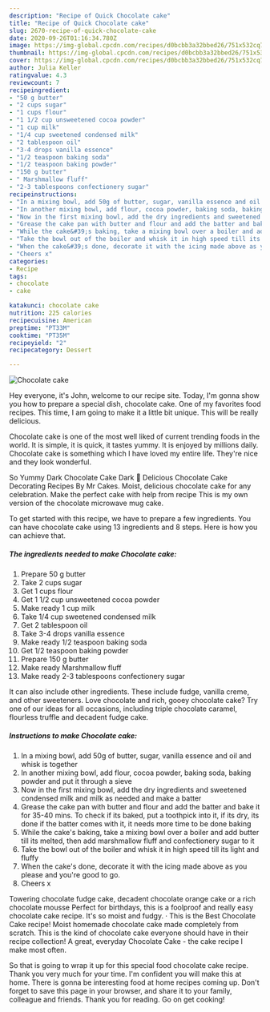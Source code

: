 ```yaml
---
description: "Recipe of Quick Chocolate cake"
title: "Recipe of Quick Chocolate cake"
slug: 2670-recipe-of-quick-chocolate-cake
date: 2020-09-26T01:16:34.780Z
image: https://img-global.cpcdn.com/recipes/d0bcbb3a32bbed26/751x532cq70/chocolate-cake-recipe-main-photo.jpg
thumbnail: https://img-global.cpcdn.com/recipes/d0bcbb3a32bbed26/751x532cq70/chocolate-cake-recipe-main-photo.jpg
cover: https://img-global.cpcdn.com/recipes/d0bcbb3a32bbed26/751x532cq70/chocolate-cake-recipe-main-photo.jpg
author: Julia Keller
ratingvalue: 4.3
reviewcount: 7
recipeingredient:
- "50 g butter"
- "2 cups sugar"
- "1 cups flour"
- "1 1/2 cup unsweetened cocoa powder"
- "1 cup milk"
- "1/4 cup sweetened condensed milk"
- "2 tablespoon oil"
- "3-4 drops vanilla essence"
- "1/2 teaspoon baking soda"
- "1/2 teaspoon baking powder"
- "150 g butter"
- " Marshmallow fluff"
- "2-3 tablespoons confectionery sugar"
recipeinstructions:
- "In a mixing bowl, add 50g of butter, sugar, vanilla essence and oil and whisk is together"
- "In another mixing bowl, add flour, cocoa powder, baking soda, baking powder and put it through a sieve"
- "Now in the first mixing bowl, add the dry ingredients and sweetened condensed milk and milk as needed and make a batter"
- "Grease the cake pan with butter and flour and add the batter and bake it for 35-40 mins. To check if its baked, put a toothpick into it, if its dry, its done if the batter comes with it, it needs more time to be done baking"
- "While the cake&#39;s baking, take a mixing bowl over a boiler and add butter till its melted, then add marshmallow fluff and confectionery sugar to it"
- "Take the bowl out of the boiler and whisk it in high speed till its light and fluffy"
- "When the cake&#39;s done, decorate it with the icing made above as you please and you&#39;re good to go."
- "Cheers x"
categories:
- Recipe
tags:
- chocolate
- cake

katakunci: chocolate cake 
nutrition: 225 calories
recipecuisine: American
preptime: "PT33M"
cooktime: "PT35M"
recipeyield: "2"
recipecategory: Dessert

---
```



![Chocolate cake](https://img-global.cpcdn.com/recipes/d0bcbb3a32bbed26/751x532cq70/chocolate-cake-recipe-main-photo.jpg)

Hey everyone, it's John, welcome to our recipe site. Today, I'm gonna show you how to prepare a special dish, chocolate cake. One of my favorites food recipes. This time, I am going to make it a little bit unique. This will be really delicious.

Chocolate cake is one of the most well liked of current trending foods in the world. It is simple, it is quick, it tastes yummy. It is enjoyed by millions daily. Chocolate cake is something which I have loved my entire life. They're nice and they look wonderful.

So Yummy Dark Chocolate Cake Dark 💖 Delicious Chocolate Cake Decorating Recipes By Mr Cakes. Moist, delicious chocolate cake for any celebration. Make the perfect cake with help from recipe This is my own version of the chocolate microwave mug cake.


To get started with this recipe, we have to prepare a few ingredients. You can have chocolate cake using 13 ingredients and 8 steps. Here is how you can achieve that.

<!--inarticleads1-->

##### The ingredients needed to make Chocolate cake:

1. Prepare 50 g butter
1. Take 2 cups sugar
1. Get 1 cups flour
1. Get 1 1/2 cup unsweetened cocoa powder
1. Make ready 1 cup milk
1. Take 1/4 cup sweetened condensed milk
1. Get 2 tablespoon oil
1. Take 3-4 drops vanilla essence
1. Make ready 1/2 teaspoon baking soda
1. Get 1/2 teaspoon baking powder
1. Prepare 150 g butter
1. Make ready  Marshmallow fluff
1. Make ready 2-3 tablespoons confectionery sugar


It can also include other ingredients. These include fudge, vanilla creme, and other sweeteners. Love chocolate and rich, gooey chocolate cake? Try one of our ideas for all occasions, including triple chocolate caramel, flourless truffle and decadent fudge cake. 

<!--inarticleads2-->

##### Instructions to make Chocolate cake:

1. In a mixing bowl, add 50g of butter, sugar, vanilla essence and oil and whisk is together
1. In another mixing bowl, add flour, cocoa powder, baking soda, baking powder and put it through a sieve
1. Now in the first mixing bowl, add the dry ingredients and sweetened condensed milk and milk as needed and make a batter
1. Grease the cake pan with butter and flour and add the batter and bake it for 35-40 mins. To check if its baked, put a toothpick into it, if its dry, its done if the batter comes with it, it needs more time to be done baking
1. While the cake&#39;s baking, take a mixing bowl over a boiler and add butter till its melted, then add marshmallow fluff and confectionery sugar to it
1. Take the bowl out of the boiler and whisk it in high speed till its light and fluffy
1. When the cake&#39;s done, decorate it with the icing made above as you please and you&#39;re good to go.
1. Cheers x


Towering chocolate fudge cake, decadent chocolate orange cake or a rich chocolate mousse Perfect for birthdays, this is a foolproof and really easy chocolate cake recipe. It&#39;s so moist and fudgy. · This is the Best Chocolate Cake recipe! Moist homemade chocolate cake made completely from scratch. This is the kind of chocolate cake everyone should have in their recipe collection! A great, everyday Chocolate Cake - the cake recipe I make most often. 

So that is going to wrap it up for this special food chocolate cake recipe. Thank you very much for your time. I'm confident you will make this at home. There is gonna be interesting food at home recipes coming up. Don't forget to save this page in your browser, and share it to your family, colleague and friends. Thank you for reading. Go on get cooking!

